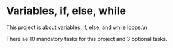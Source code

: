 # Variables, if, else, while
This project is about variables, if, else, and while loops.\n

There ae 10 mandatory tasks for this project and 3 optional tasks.
